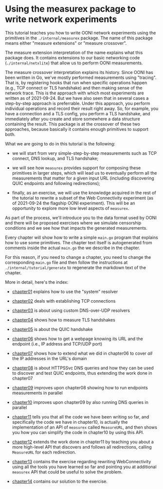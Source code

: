 # Using the measurex package to write network experiments

This tutorial teaches you how to write OONI network
experiments using the primitives in the `./internal/measurex`
package. The name of this package means either "measure
extensions" or "measure crossover".

The measure extension interpretation of the name explains
what this package does. It contains extensions to our
basic networking code (`./internal/netxlite`) that allow
us to perform OONI measurements.

The measure crossover interpretation explains its history. Since
OONI has been written in Go, we've mostly performed measurements
using "tracing". That is, by registering hooks that run when
specific operations happen (e.g., TCP connect or TLS handshake)
and then making sense of the network trace. This is the approach
with which most experiments are written as of 2021-09-24. But
we have also seen that in several cases a step-by-step approach
is preferrable. Under this approach, you perform individual
operations and record their result right away. So, for example,
you have a connection and a TLS config, you perform a TLS
handshake, and immediately after you create and store somewhere
a data structure containing the result. This package is at the
crossover of these two approaches, because basically it contains
enough primitives to support both.

What we are going to do in this tutorial is the following:

- we will start from very simple-step-by-step measurements such
as TCP connect, DNS lookup, and TLS handshake;

- we will see how `measurex` provides support for composing
these primitives in larger steps, which will lead us to
eventually perform all the measurements that matter for a
given input URL (including discovering QUIC endpoints
and following redirections);

- finally, as an exercise, we will use the knowledge
acquired in the rest of the tutorial to rewrite a
subset of the Web Connectivity experiment (as of 2021-09-24
the flagship OONI experiment). This will be an opportunity
to explore more low level aspects of `measurex`.

As part of the process, we'll introduce you to the data
format used by OONI and there will be proposed exercises
where we simulate censorship conditions and we see how
that impacts the generated measurements.

Every chapter will show how to write a simple `main.go`
program that explains how to use some primitives. The
chapter text itself is autogenerated from comments inside
the actual `main.go` the we describe in the chapter.

For this reason, if you need to change a chapter, you
need to change the corresponding `main.go` file and then
follow the instructions at `./internal/tutorial/generate`
to regenerate the markdown text of the chapter.

More in detail, here's the index:

- [chapter01](chapter01) explains how to use the "system" resolver

- [chapter02](chapter02) deals with establishing TCP connections

- [chapter03](chapter03) is about using custom DNS-over-UDP resolvers

- [chapter04](chapter04) shows how to measure TLS handshakes

- [chapter05](chapter05) is about the QUIC handshake

- [chapter06](chapter06) shows how to get a webpage knowing its
URL and the endpoint (i.e., IP address and TCP/UDP port)

- [chapter07](chapter07) shows how to extend what we did in
chapter06 to cover _all_ the IP addresses in the URL's domain

- [chapter08](chapter08) is about HTTPSSvc DNS queries and
how they can be used to discover and test QUIC endpoints, thus
extending the work done in chapter07

- [chapter09](chapter09) improves upon chapter08 showing
how to run endpoints measurements in parallel

- [chapter10](chapter10) improves upon chapter09 by
also running DNS queries in parallel

- [chapter11](chapter11) tells you that all the code we
have been writing so far, and specifically the code we have
in chapter10, is actually the implementation of an API
of `measurex` called `MeasureURL`, and then shows you how
you can simplify the code in chapter10 by using this API.

- [chapter12](chapter12) extends the work done in
chapter11 by teaching you about a more high-level API
that discovers and follows all redirections, calling
`MeasureURL` for each redirection.

- [chapter13](chapter13) contains the exercise regarding
rewriting WebConnectivity using all the tools you have
learned so far and pointing you at additional `measurex`
API that could be useful to solve the problem.

- [chapter14](chapter14) contains our solution to the exercise.

